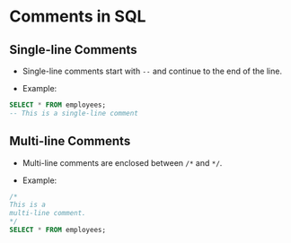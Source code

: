 # Comments in SQL

## Single-line Comments

- Single-line comments start with `--` and continue to the end of the line.

- Example:

```sql
SELECT * FROM employees; 
-- This is a single-line comment
```

## Multi-line Comments

- Multi-line comments are enclosed between `/*` and `*/`.

- Example:

```sql
/*
This is a 
multi-line comment.
*/
SELECT * FROM employees;
```
